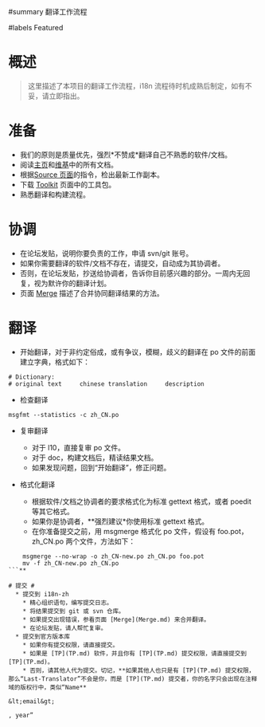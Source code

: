﻿#summary 翻译工作流程

#labels Featured

# 概述 #

> 这里描述了本项目的翻译工作流程，i18n 流程待时机成熟后制定，如有不妥，请立即指出。

# 准备 #
  * 我们的原则是质量优先，强烈\*不赞成\*翻译自己不熟悉的软件/文档。
  * 阅读[主页](http://code.google.com/p/i18n-zh/)和[维基](http://code.google.com/p/i18n-zh/w/list)中的所有文档。
  * 根据[Source 页面](http://code.google.com/p/i18n-zh/source)的指令，检出最新工作副本。
  * 下载 [Toolkit](http://code.google.com/p/i18n-zh/wiki/Toolkit) 页面中的工具包。
  * 熟悉翻译和构建流程。

# 协调 #
  * 在论坛发贴，说明你要负责的工作，申请 svn/git 账号。
  * 如果你需要翻译的软件/文档不存在，请提交，自动成为其协调者。
  * 否则，在论坛发贴，抄送给协调者，告诉你目前感兴趣的部分。一周内无回复，视为默许你的翻译计划。
  * 页面 [Merge](Merge.md) 描述了合并协同翻译结果的方法。

# 翻译 #
  * 开始翻译，对于非约定俗成，或有争议，模糊，歧义的翻译在 po 文件的前面建立字典，格式如下：
```
# Dictionary:
# original text     chinese translation     description
```

  * 检查翻译
```
msgfmt --statistics -c zh_CN.po
```

  * 复审翻译
    * 对于 l10，直接复审 po 文件。
    * 对于 doc，构建文档后，精读结果文档。
    * 如果发现问题，回到“开始翻译”，修正问题。

  * 格式化翻译
    * 根据软件/文档之协调者的要求格式化为标准 gettext 格式，或者 poedit 等其它格式。
    * 如果你是协调者，**强烈建议\*你使用标准 gettext 格式。
    * 在你准备提交之前，用 msgmerge 格式化 po 文件，假设有 foo.pot，zh\_CN.po 两个文件，方法如下：
```
    msgmerge --no-wrap -o zh_CN-new.po zh_CN.po foo.pot
    mv -f zh_CN-new.po zh_CN.po
```**

# 提交 #
  * 提交到 i18n-zh
    * 精心组织语句，编写提交日志。
    * 将结果提交到 git 或 svn 仓库。
    * 如果提交出现错误，参看页面 [Merge](Merge.md) 来合并翻译。
    * 在论坛发贴，请人帮忙复审。
  * 提交到官方版本库
    * 如果你有提交权限，请直接提交。
    * 如果是 [TP](TP.md) 软件，并且你有 [TP](TP.md) 提交权限，请直接提交到 [TP](TP.md)。
    * 否则，请其他人代为提交。切记，**如果其他人也只是有 [TP](TP.md) 提交权限，那么“Last-Translator”不会是你，而是 [TP](TP.md) 提交者，你的名字只会出现在注释域的版权行中，类似“Name**

&lt;email&gt;

, year”